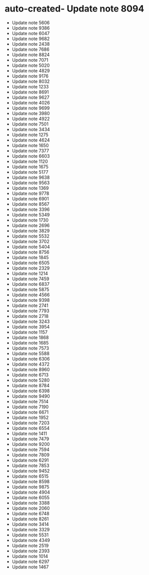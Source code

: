 # auto-created- Update note 8094
- Update note 5606
- Update note 9386
- Update note 6047
- Update note 9682
- Update note 2438
- Update note 7686
- Update note 8824
- Update note 7071
- Update note 5020
- Update note 4829
- Update note 9176
- Update note 8032
- Update note 1233
- Update note 8691
- Update note 9627
- Update note 4026
- Update note 9699
- Update note 3980
- Update note 4922
- Update note 7501
- Update note 3434
- Update note 1275
- Update note 4624
- Update note 1650
- Update note 7377
- Update note 6603
- Update note 1120
- Update note 1675
- Update note 5177
- Update note 9638
- Update note 9563
- Update note 1369
- Update note 9778
- Update note 6901
- Update note 8567
- Update note 3396
- Update note 5349
- Update note 1730
- Update note 2696
- Update note 3829
- Update note 5532
- Update note 3702
- Update note 5404
- Update note 8756
- Update note 1845
- Update note 6505
- Update note 2329
- Update note 1214
- Update note 7459
- Update note 6837
- Update note 5875
- Update note 4566
- Update note 9398
- Update note 2741
- Update note 7793
- Update note 2718
- Update note 3243
- Update note 3954
- Update note 1157
- Update note 1868
- Update note 1685
- Update note 7573
- Update note 5588
- Update note 6306
- Update note 4372
- Update note 8960
- Update note 6713
- Update note 5280
- Update note 8784
- Update note 6398
- Update note 9490
- Update note 7514
- Update note 7190
- Update note 6671
- Update note 1952
- Update note 7203
- Update note 6554
- Update note 1411
- Update note 7479
- Update note 9200
- Update note 7594
- Update note 7809
- Update note 6291
- Update note 7853
- Update note 9452
- Update note 6515
- Update note 8598
- Update note 9875
- Update note 4904
- Update note 6055
- Update note 3388
- Update note 2060
- Update note 6748
- Update note 8261
- Update note 3414
- Update note 3329
- Update note 5531
- Update note 4349
- Update note 2519
- Update note 2393
- Update note 1014
- Update note 6297
- Update note 1467
